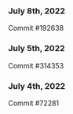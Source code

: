### July 8th, 2022

Commit #192638

### July 5th, 2022

Commit #314353


### July 4th, 2022

Commit #72281
